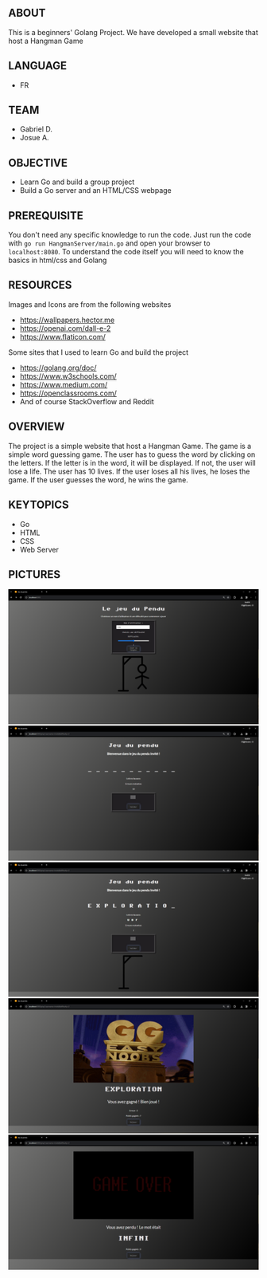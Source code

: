 ABOUT
----------------------------------------------
This is a beginners' Golang Project. We have developed a small website that host a Hangman Game  

LANGUAGE
----------------------------------------------
- FR

TEAM
----------------------------------------------
- Gabriel D.
- Josue A.

OBJECTIVE
----------------------------------------------
- Learn Go and build a group project
- Build a Go server and an HTML/CSS webpage

PREREQUISITE
----------------------------------------------
You don't need any specific knowledge to run the code. Just run the code with `go run HangmanServer/main.go` and open your browser to `localhost:8080`.
To understand the code itself you will need to know the basics in html/css and Golang

RESOURCES  
----------------------------------------------
Images and Icons are from the following websites
- https://wallpapers.hector.me
- https://openai.com/dall-e-2
- https://www.flaticon.com/

Some sites that I used to learn Go and build the project
- https://golang.org/doc/
- https://www.w3schools.com/
- https://www.medium.com/
- https://openclassrooms.com/
- And of course StackOverflow and Reddit

OVERVIEW
----------------------------------------------
The project is a simple website that host a Hangman Game.
The game is a simple word guessing game. The user has to guess the word by clicking on the letters. If the letter is in the word, it will be displayed. If not, the user will lose a life. The user has 10 lives. If the user loses all his lives, he loses the game. If the user guesses the word, he wins the game.

KEYTOPICS
----------------------------------------------
- Go
- HTML
- CSS
- Web Server

PICTURES
----------------------------------------------
![img1.png](ScreenShots/img1.png)
![img2.png](ScreenShots/img2.png)
![img3.png](ScreenShots/img3.png)
![img4.png](ScreenShots/img4.png)
![img5.png](ScreenShots/img5.png)